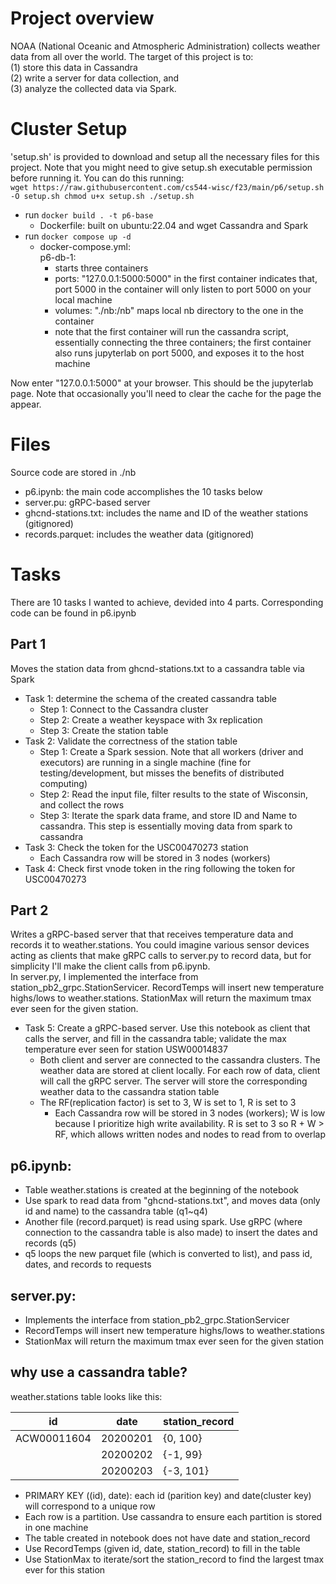 
# Project overview

NOAA (National Oceanic and Atmospheric Administration) collects weather data from all over the world. The target of this project is to:  
(1) store this data in Cassandra  
(2) write a server for data collection, and  
(3) analyze the collected data via Spark.

# Cluster Setup

'setup.sh' is provided to download and setup all the necessary files for this project. Note that you might need to give setup.sh executable permission before running it. You can do this running:  
`wget https://raw.githubusercontent.com/cs544-wisc/f23/main/p6/setup.sh -O setup.sh
chmod u+x setup.sh
./setup.sh`

- run `docker build . -t p6-base`
  - Dockerfile: built on ubuntu:22.04 and wget Cassandra and Spark
- run `docker compose up -d`
  - docker-compose.yml:  
    p6-db-1:   
    - starts three containers 
    - ports: "127.0.0.1:5000:5000" in the first container indicates that, port 5000 in the container will only listen to port 5000 on your local machine 
    - volumes: "./nb:/nb" maps local nb directory to the one in the container
    - note that the first container will run the cassandra script, essentially connecting the three containers; the first container also runs jupyterlab on port 5000, and exposes it to the host machine

Now enter "127.0.0.1:5000" at your browser. This should be the jupyterlab page. Note that occasionally you'll need to clear the cache for the page the appear.


# Files
Source code are stored in ./nb
- p6.ipynb: the main code accomplishes the 10 tasks below
- server.pu: gRPC-based server 
- ghcnd-stations.txt: includes the name and ID of the weather stations (gitignored)
- records.parquet: includes the weather data (gitignored)

# Tasks
There are 10 tasks I wanted to achieve, devided into 4 parts. Corresponding code can be found in p6.ipynb

## Part 1
Moves the station data from ghcnd-stations.txt to a cassandra table via Spark
- Task 1: determine the schema of the created cassandra table
    - Step 1: Connect to the Cassandra cluster
    - Step 2: Create a weather keyspace with 3x replication
    - Step 3: Create the station table
- Task 2: Validate the correctness of the station table
    - Step 1: Create a Spark session. Note that all workers (driver and executors) are running in a single machine (fine for testing/development, but misses the benefits of distributed computing)
    - Step 2: Read the input file, filter results to the state of Wisconsin, and collect the rows
    - Step 3: Iterate the spark data frame, and store ID and Name to cassandra. This step is essentially moving data from spark to cassandra
- Task 3: Check the token for the USC00470273 station
    - Each Cassandra row will be stored in 3 nodes (workers)
- Task 4: Check first vnode token in the ring following the token for USC00470273

## Part 2
Writes a gRPC-based server that that receives temperature data and records it to weather.stations. You could imagine various sensor devices acting as clients that make gRPC calls to server.py to record data, but for simplicity I'll make the client calls from p6.ipynb.  
In server.py, I implemented the interface from station_pb2_grpc.StationServicer. RecordTemps will insert new temperature highs/lows to weather.stations. StationMax will return the maximum tmax ever seen for the given station.  
- Task 5: Create a gRPC-based server. Use this notebook as client that calls the server, and fill in the cassandra table; validate the max temperature ever seen for station USW00014837
    - Both client and server are connected to the cassandra clusters. The weather data are stored at client locally. For each row of data, client will call the gRPC server. The server will store the corresponding weather data to the cassandra station table 
    - The RF(replication factor) is set to 3, W is set to 1, R is set to 3
        - Each Cassandra row will be stored in 3 nodes (workers); W is low because I prioritize high write availability. R is set to 3 so R + W > RF, which allows written nodes and nodes to read from to overlap



## p6.ipynb:
- Table weather.stations is created at the beginning of the notebook
- Use spark to read data from "ghcnd-stations.txt", and moves data (only id and name) to the cassandra table (q1~q4)
- Another file (record.parquet) is read using spark. Use gRPC (where connection to the cassandra table is also made) to insert the dates and records (q5)
- q5 loops the new parquet file (which is converted to list), and pass id, dates, and records to requests

## server.py:
- Implements the interface from station_pb2_grpc.StationServicer
- RecordTemps will insert new temperature highs/lows to weather.stations
- StationMax will return the maximum tmax ever seen for the given station

## why use a cassandra table?
weather.stations table looks like this:

| id          | date     | station_record  |
|-------------|----------|-----------------|
| ACW00011604 | 20200201 | {0, 100}        |
|             | 20200202 | {-1, 99}        |
|             | 20200203 | {-3, 101}       |

- PRIMARY KEY ((id), date): each id (parition key) and date(cluster key) will correspond to a unique row
- Each row is a partition. Use cassandra to ensure each partition is stored in one machine
- The table created in notebook does not have date and station_record
- Use RecordTemps (given id, date, station_record) to fill in the table
- Use StationMax to iterate/sort the station_record to find the largest tmax ever for this station

